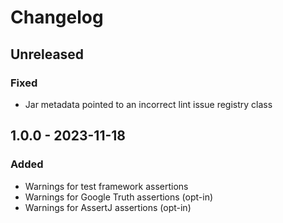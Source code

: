 # Changelog

## Unreleased
### Fixed
- Jar metadata pointed to an incorrect lint issue registry class

## 1.0.0 - 2023-11-18
### Added
- Warnings for test framework assertions
- Warnings for Google Truth assertions (opt-in)
- Warnings for AssertJ assertions (opt-in)
